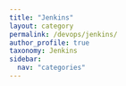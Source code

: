 ```yaml
---
title: "Jenkins"
layout: category
permalink: /devops/jenkins/
author_profile: true
taxonomy: Jenkins
sidebar:
  nav: "categories"
---
```

